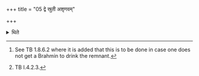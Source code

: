 +++
title = "05 द्वे स्रुती अशृणवम्"

+++

<details><summary>थिते</summary>

5. Or[^1] (the Adhvaryu) should pour it on the fossilized ant-hill with dve srutī....[^2]   

[^1]: See TB 1.8.6.2 where it is added that this is to be done in case one does not get a Brahmin to drink the remnant.  

[^2]: TB I.4.2.3. 
</details>
